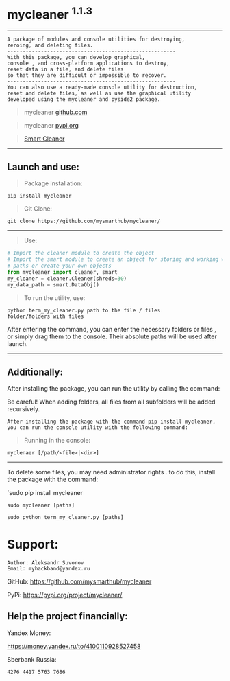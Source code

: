 mycleaner <sup>1.1.3</sup>
===

---
    A package of modules and console utilities for destroying,
    zeroing, and deleting files.
    -------------------------------------------------------
    With this package, you can develop graphical,
    console , and cross-platform applications to destroy,
    reset data in a file, and delete files
    so that they are difficult or impossible to recover.
    -------------------------------------------------------
    You can also use a ready-made console utility for destruction,
    reset and delete files, as well as use the graphical utility 
    developed using the mycleaner and pyside2 package.

>mycleaner [github.com](http://github.com/mysmarthub/mycleaner/)

>mycleaner [pypi.org](http://github.com/mysmarthub/mycleaner/)

>[Smart Cleaner](http://github.com/mysmarthub/smartcleaner/)
---
Launch and use:
---

>Package installation:

`pip install mycleaner`

>Git Clone:

`git clone https://github.com/mysmarthub/mycleaner/`

---

>Use:

```python
# Import the cleaner module to create the object
# Import the smart module to create an object for storing and working with 
# paths or create your own objects
from mycleaner import cleaner, smart
my_cleaner = cleaner.Cleaner(shreds=30)
my_data_path = smart.DataObj()
```
>To run the utility, use:

<code>python term_my_cleaner.py path to the file / files folder/folders with files</code>

<p>After entering the command, you can enter the necessary folders or files
, or simply drag them to the console. Their absolute paths will be used after launch.</p>

---

Additionally:
---
<p>After installing the package, you can run the utility by calling the command:</p>
<p>Be careful! When adding folders, all files from all subfolders 
will be added recursively.</p>

    After installing the package with the command pip install mycleaner,
    you can run the console utility with the following command:

>Running in the console:

`myclenaer [/path/<file>|<dir>]`

---

<p>To delete some files, you may need administrator rights
. to do this, install the package with the command:</p>

`sudo pip install mycleaner

`sudo mycleaner [paths]`

`sudo python term_my_cleaner.py [paths]`


Support:
===
    Author: Aleksandr Suvorov
    Email: myhackband@yandex.ru

GitHub: https://github.com/mysmarthub/mycleaner

PyPi: https://pypi.org/project/mycleaner/

Help the project financially:
---
Yandex Money: 

https://money.yandex.ru/to/4100110928527458

Sberbank Russia: 

`4276 4417 5763 7686`
